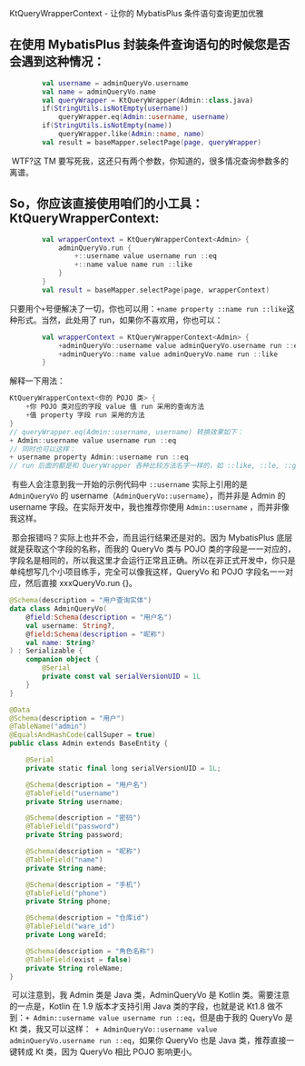 KtQueryWrapperContext - 让你的 MybatisPlus 条件语句查询更加优雅

## 在使用 MybatisPlus 封装条件查询语句的时候您是否会遇到这种情况： 

```kotlin
        val username = adminQueryVo.username
        val name = adminQueryVo.name
        val queryWrapper = KtQueryWrapper(Admin::class.java)
        if(StringUtils.isNotEmpty(username))
            queryWrapper.eq(Admin::username, username)
        if(StringUtils.isNotEmpty(name))
            queryWrapper.like(Admin::name, name)
        val result = baseMapper.selectPage(page, queryWrapper)
```

​	WTF?这 TM 要写死我，这还只有两个参数，你知道的，很多情况查询参数多的离谱。

## So，你应该直接使用咱们的小工具：KtQueryWrapperContext:

```kotlin
        val wrapperContext = KtQueryWrapperContext<Admin> {
            adminQueryVo.run {
                +::username value username run ::eq
                +::name value name run ::like
            }
        }
        val result = baseMapper.selectPage(page, wrapperContext)
```

​	只要用个`+`号便解决了一切，你也可以用：`+name property ::name run ::like`这种形式。当然，此处用了 run，如果你不喜欢用，你也可以：

```kotlin
        val wrapperContext = KtQueryWrapperContext<Admin> {
            +adminQueryVo::username value adminQueryVo.username run ::eq
            +adminQueryVo::name value adminQueryVo.name run ::like
        }
```

解释一下用法：
```kotlin
KtQueryWrapperContext<你的 POJO 类> {
	+你 POJO 类对应的字段 value 值 run 采用的查询方法
	+值 property 字段 run 采用的方法
}
// queryWrapper.eq(Admin::username, username) 转换效果如下：
+ Admin::username value username run ::eq
// 同时也可以这样：
+ username property Admin::username run ::eq
// run 后面的都是和 QueryWrapper 各种比较方法名字一样的，如 ::like, ::le, ::gt 等
```

​	有些人会注意到我一开始的示例代码中 `::username` 实际上引用的是 `AdminQueryVo` 的 username（`AdminQueryVo::username`），而并非是 Admin 的 username 字段。在实际开发中，我也推荐你使用 `Admin::username` ，而并非像我这样。

​	那会报错吗？实际上也并不会，而且运行结果还是对的。因为 MybatisPlus 底层就是获取这个字段的名称，而我的 QueryVo 类与 POJO 类的字段是一一对应的，字段名是相同的，所以我这里才会运行正常且正确。所以在非正式开发中，你只是单纯想写几个小项目练手，完全可以像我这样，QueryVo 和 POJO 字段名一一对应，然后直接 xxxQueryVo.run {}。

```kotlin
@Schema(description = "用户查询实体")
data class AdminQueryVo(
    @field:Schema(description = "用户名")
    val username: String?,
    @field:Schema(description = "昵称")
    val name: String?
) : Serializable {
    companion object {
        @Serial
        private const val serialVersionUID = 1L
    }
}
```

```kotlin
@Data
@Schema(description = "用户")
@TableName("admin")
@EqualsAndHashCode(callSuper = true)
public class Admin extends BaseEntity {

	@Serial
	private static final long serialVersionUID = 1L;

	@Schema(description = "用户名")
	@TableField("username")
	private String username;

	@Schema(description = "密码")
	@TableField("password")
	private String password;

	@Schema(description = "昵称")
	@TableField("name")
	private String name;

	@Schema(description = "手机")
	@TableField("phone")
	private String phone;

	@Schema(description = "仓库id")
	@TableField("ware_id")
	private Long wareId;

	@Schema(description = "角色名称")
	@TableField(exist = false)
	private String roleName;
}
```

​	可以注意到，我 Admin 类是 Java 类，AdminQueryVo 是 Kotlin 类。需要注意的一点是，Kotlin 在 1.9 版本才支持引用 Java 类的字段，也就是说 Kt1.8 做不到：`+ Admin::username value username run ::eq`，但是由于我的 QueryVo 是 Kt 类，我又可以这样：` + AdminQueryVo::username value adminQueryVo.username run ::eq`，如果你 QueryVo 也是 Java 类，推荐直接一键转成 Kt 类，因为 QueryVo 相比 POJO 影响更小。

